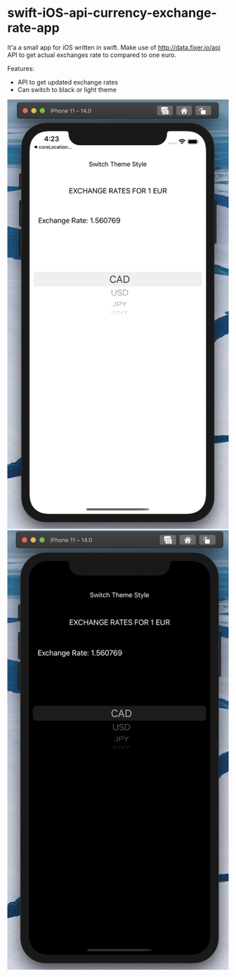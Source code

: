 # swift-iOS-api-currency-exchange-rate-app

It'a a small app for iOS written in swift. Make use of http://data.fixer.io/api API to get actual exchanges rate to compared to one euro.


Features:
- API to get updated exchange rates
- Can switch to black or light theme

![screenshoot1](images/Screenshot1.png)
![screenshoot2](images/Screenshot2.png)
